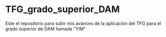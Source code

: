 # TFG_grado_superior_DAM
Este el repositorio para subir mis avances de la aplicación del TFG para el grado superior de DAM llamada "YIM"
